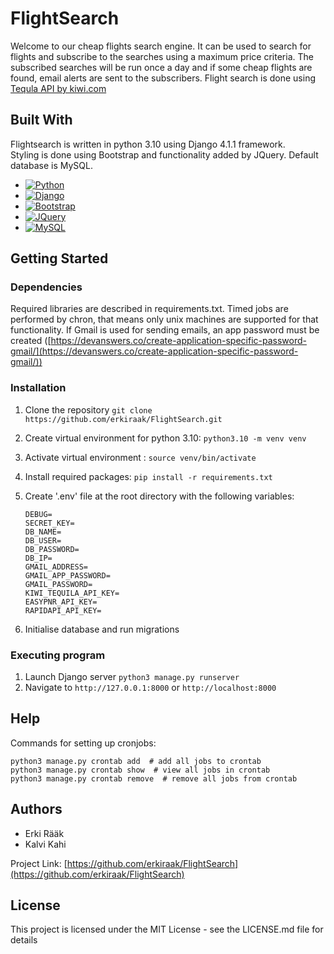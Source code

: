 # FlightSearch

Welcome to our cheap flights search engine. It can be used to search for flights 
and subscribe to the searches using a maximum price criteria. The subscribed
searches will be run once a day and if some cheap flights are found, email 
alerts are sent to the subscribers.
Flight search is done using [Tequla API by kiwi.com](https://tequila.kiwi.com/)
## Built With

Flightsearch is written in python 3.10 using Django 4.1.1 framework.  
Styling is done using Bootstrap and functionality added by JQuery.
Default database is MySQL. 

* [![Python][Python.com]][Python-url]
* [![Django][Django.com]][Django-url]
* [![Bootstrap][Bootstrap.com]][Bootstrap-url]
* [![JQuery][JQuery.com]][JQuery-url]
* [![MySQL][MySQL.com]][MySQL-url]



## Getting Started

### Dependencies

Required libraries are described in requirements.txt. Timed jobs are performed 
by chron, that means only unix machines are supported for that functionality.
If Gmail is used for sending emails, an app password must be created 
([https://devanswers.co/create-application-specific-password-gmail/](https://devanswers.co/create-application-specific-password-gmail/))

### Installation

1. Clone the repository 
   ```git clone https://github.com/erkiraak/FlightSearch.git```

2. Create virtual environment for python 3.10:
   ```python3.10 -m venv venv```
3. Activate virtual environment :
   ```source venv/bin/activate```
4. Install required packages:
   ```pip install -r requirements.txt```
5. Create '.env' file at the root directory with the following variables:
    ```
    DEBUG=
    SECRET_KEY=
    DB_NAME=
    DB_USER=
    DB_PASSWORD=
    DB_IP=
    GMAIL_ADDRESS=
    GMAIL_APP_PASSWORD=
    GMAIL_PASSWORD=
    KIWI_TEQUILA_API_KEY=
    EASYPNR_API_KEY=
    RAPIDAPI_API_KEY=
    ```
6. Initialise database and run migrations

### Executing program

1. Launch Django server ```python3 manage.py runserver```
2. Navigate to `http://127.0.0.1:8000` or `http://localhost:8000`


## Help

Commands for setting up cronjobs:
```
python3 manage.py crontab add  # add all jobs to crontab
python3 manage.py crontab show  # view all jobs in crontab
python3 manage.py crontab remove  # remove all jobs from crontab
```

## Authors

- Erki Rääk
- Kalvi Kahi

Project Link: [https://github.com/erkiraak/FlightSearch](https://github.com/erkiraak/FlightSearch)

## License

This project is licensed under the MIT License - see the LICENSE.md file for details




[Python.com]: https://img.shields.io/badge/python-3670A0?style=for-the-badge&logo=python&logoColor=ffdd54
[Python-url]: https://www.python.org/
[Django.com]: https://img.shields.io/badge/django-%23092E20.svg?style=for-the-badge&logo=django&logoColor=white
[Django-url]: https://getbootstrap.com
[Bootstrap.com]: https://img.shields.io/badge/Bootstrap-563D7C?style=for-the-badge&logo=bootstrap&logoColor=white
[Bootstrap-url]: https://getbootstrap.com
[JQuery.com]: https://img.shields.io/badge/jQuery-0769AD?style=for-the-badge&logo=jquery&logoColor=white
[JQuery-url]: https://jquery.com 
[MySQL.com]: https://img.shields.io/badge/mysql-%2300f.svg?style=for-the-badge&logo=mysql&logoColor=white
[MySQL-url]: https://www.mysql.com/

